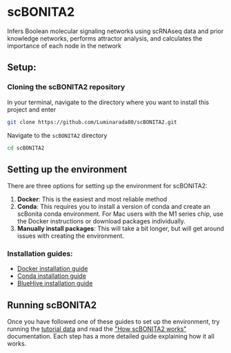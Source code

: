 # scBONITA2
Infers Boolean molecular signaling networks using scRNAseq data and prior knowledge networks, performs attractor analysis, and calculates the importance of each node in the network

## Setup:

### Cloning the scBONITA2 repository
In your terminal, navigate to the directory where you want to install this project and enter 
```bash
git clone https://github.com/Luminarada80/scBONITA2.git
```

Navigate to the `scBONITA2` directory
```bash
cd scBONITA2
```

## Setting up the environment
There are three options for setting up the environment for scBONITA2:
1. **Docker**: This is the easiest and most reliable method
2. **Conda**: This requires you to install a version of conda and create an scBonita conda environment. 
For Mac users with the M1 series chip, use the Docker instructions or download packages individually.
3. **Manually install packages**: This will take a bit longer, but will get around issues with creating the environment.

### Installation guides:
- [Docker installation guide](instructions/docker_setup.md)
- [Conda installation guide](instructions/conda_setup.md)
- [BlueHive installation guide](instructions/bluehive_setup.md)

## Running scBONITA2
Once you have followed one of these guides to set up the environment, try running the [tutorial data](instructions/running_scBONITA2.md) and read the ["How scBONITA2 works"](instructions/running_scBONITA2.md) documentation. Each step has a more detailed guide explaining how it all works.